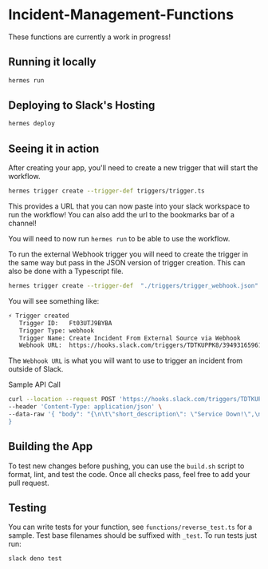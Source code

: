 # Incident-Management-Functions

These functions are currently a work in progress!

## Running it locally

```bash
hermes run
```

## Deploying to Slack's Hosting

```bash
hermes deploy
```

## Seeing it in action

After creating your app, you'll need to create a new trigger that will start the
workflow.

```bash
hermes trigger create --trigger-def triggers/trigger.ts
```

This provides a URL that you can now paste into your slack workspace to run the
workflow! You can also add the url to the bookmarks bar of a channel!

You will need to now run `hermes run` to be able to use the workflow.

To run the external Webhook trigger you will need to create the trigger in the
same way but pass in the JSON version of trigger creation. This can also be done
with a Typescript file.

```bash
hermes trigger create --trigger-def  "./triggers/trigger_webhook.json"
```

You will see something like:

```bash
⚡ Trigger created
   Trigger ID:   Ft03UTJ9BYBA
   Trigger Type: webhook
   Trigger Name: Create Incident From External Source via Webhook
   Webhook URL:  https://hooks.slack.com/triggers/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
```

The `Webhook URL` is what you will want to use to trigger an incident from outside of Slack. 

Sample API Call

```bash
curl --location --request POST 'https://hooks.slack.com/triggers/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' \
--header 'Content-Type: application/json' \
--data-raw '{ "body": "{\n\t\"short_description\": \"Service Down!\",\n\t\"long_description\": \"Multiple reports that service is down this morning\",\n\t\"severity\": \"High\"\n}"
}
```

## Building the App

To test new changes before pushing, you can use the `build.sh` script to format,
lint, and test the code. Once all checks pass, feel free to add your pull
request.

## Testing

You can write tests for your function, see `functions/reverse_test.ts` for a
sample. Test base filenames should be suffixed with `_test`. To run tests just
run:

```bash
slack deno test
```
